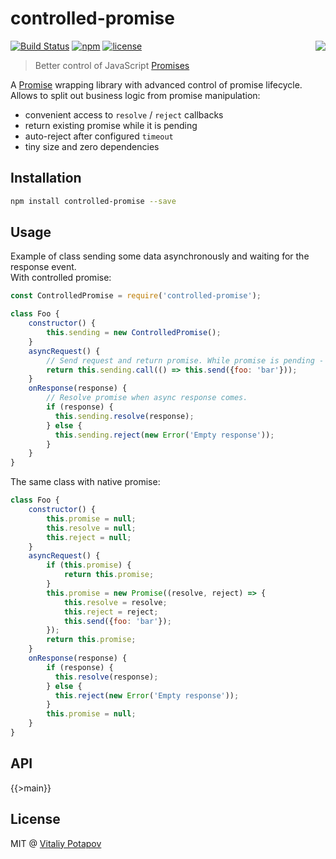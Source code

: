 # controlled-promise

<img align="right" src="https://user-images.githubusercontent.com/1473072/31122235-ad06e442-a843-11e7-8c7e-c24149b6eeda.png"></img>

[![Build Status](https://travis-ci.org/vitalets/controlled-promise.svg?branch=master)](https://travis-ci.org/vitalets/controlled-promise)
[![npm](https://img.shields.io/npm/v/controlled-promise.svg)](https://www.npmjs.com/package/controlled-promise)
[![license](https://img.shields.io/npm/l/controlled-promise.svg)](https://www.npmjs.com/package/controlled-promise)

> Better control of JavaScript [Promises]

A [Promise] wrapping library with advanced control of promise lifecycle. Allows to split out business logic
from promise manipulation:
 
* convenient access to `resolve` / `reject` callbacks
* return existing promise while it is pending
* auto-reject after configured `timeout`
* tiny size and zero dependencies

## Installation
```bash
npm install controlled-promise --save
```

## Usage
Example of class sending some data asynchronously and waiting for the response event.  
With controlled promise:
```js
const ControlledPromise = require('controlled-promise');

class Foo {
    constructor() {
        this.sending = new ControlledPromise();
    }
    asyncRequest() {
        // Send request and return promise. While promise is pending - it will be returned on all subsequent calls.
        return this.sending.call(() => this.send({foo: 'bar'}));
    }
    onResponse(response) {
        // Resolve promise when async response comes.
        if (response) {
          this.sending.resolve(response);
        } else {
          this.sending.reject(new Error('Empty response'));
        }
    }
}
```
The same class with native promise:
```js
class Foo {
    constructor() {
        this.promise = null;
        this.resolve = null;
        this.reject = null;
    }
    asyncRequest() {
        if (this.promise) {
            return this.promise;
        }
        this.promise = new Promise((resolve, reject) => {
            this.resolve = resolve;
            this.reject = reject;
            this.send({foo: 'bar'});
        });
        return this.promise;
    }
    onResponse(response) {
        if (response) {
          this.resolve(response);
        } else {
          this.reject(new Error('Empty response'));
        }
        this.promise = null;
    }
}    
```

## API

{{>main}}

## License
MIT @ [Vitaliy Potapov](https://github.com/vitalets)

[Promise]: https://developer.mozilla.org/en/docs/Web/JavaScript/Reference/Global_Objects/Promise
[Promises]: https://developer.mozilla.org/en/docs/Web/JavaScript/Reference/Global_Objects/Promise
